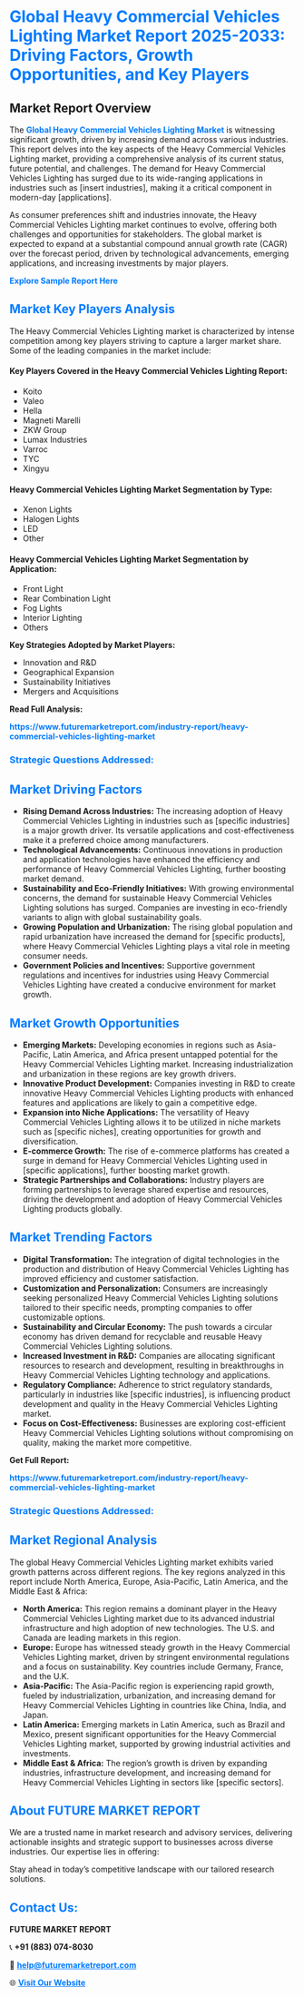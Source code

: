 <h1 style="color: #007BFF;">Global Heavy Commercial Vehicles Lighting Market Report 2025-2033: Driving Factors, Growth Opportunities, and Key Players</h1>

<section id="overview">
<h2>Market Report Overview</h2>
<p>The <a href="https://www.futuremarketreport.com/industry-report/heavy-commercial-vehicles-lighting-market" style="color: #007BFF; text-decoration: none;"><strong>Global Heavy Commercial Vehicles Lighting Market</strong></a> is witnessing significant growth, driven by increasing demand across various industries. This report delves into the key aspects of the Heavy Commercial Vehicles Lighting market, providing a comprehensive analysis of its current status, future potential, and challenges. The demand for Heavy Commercial Vehicles Lighting has surged due to its wide-ranging applications in industries such as [insert industries], making it a critical component in modern-day [applications].</p>
<p>As consumer preferences shift and industries innovate, the Heavy Commercial Vehicles Lighting market continues to evolve, offering both challenges and opportunities for stakeholders. The global market is expected to expand at a substantial compound annual growth rate (CAGR) over the forecast period, driven by technological advancements, emerging applications, and increasing investments by major players.</p>
</section>

<section id="overview">
<p><a href="https://www.futuremarketreport.com/request-sample/reportId=55094" style="color: #007BFF; text-decoration: none;"><strong>Explore Sample Report Here</strong></a></p>
</section>

<section id="key-players">
<h2 style="color: #007BFF;">Market Key Players Analysis</h2>
<p>The Heavy Commercial Vehicles Lighting market is characterized by intense competition among key players striving to capture a larger market share. Some of the leading companies in the market include:</p>
<h4>Key Players Covered in the Heavy Commercial Vehicles Lighting Report:</h4>
<ul><li>Koito</li><li>Valeo</li><li>Hella</li><li>Magneti Marelli</li><li>ZKW Group</li><li>Lumax Industries</li><li>Varroc</li><li>TYC</li><li>Xingyu</li></ul>
<h4>Heavy Commercial Vehicles Lighting Market Segmentation by Type:</h4>
<ul><li>Xenon Lights</li><li>Halogen Lights</li><li>LED</li><li>Other</li></ul>

<h4>Heavy Commercial Vehicles Lighting Market Segmentation by Application:</h4>
<ul><li>Front Light</li><li>Rear Combination Light</li><li>Fog Lights</li><li>Interior Lighting</li><li>Others</li></ul>
<p><strong>Key Strategies Adopted by Market Players:</strong></p>
<ul>
<li>Innovation and R&D</li>
<li>Geographical Expansion</li>
<li>Sustainability Initiatives</li>
<li>Mergers and Acquisitions</li>
</ul>
</section>

<section>
<p><strong>Read Full Analysis: </strong></p><a href="https://www.futuremarketreport.com/industry-report/heavy-commercial-vehicles-lighting-market" style="color: #007BFF; text-decoration: none;"><strong>https://www.futuremarketreport.com/industry-report/heavy-commercial-vehicles-lighting-market</strong></a>
<h3 style="color: #007BFF;">Strategic Questions Addressed:</h3>
</section>

<section id="driving-factors">
<h2 style="color: #007BFF;">Market Driving Factors</h2>
<ul>
<li><strong>Rising Demand Across Industries:</strong> The increasing adoption of Heavy Commercial Vehicles Lighting in industries such as [specific industries] is a major growth driver. Its versatile applications and cost-effectiveness make it a preferred choice among manufacturers.</li>
<li><strong>Technological Advancements:</strong> Continuous innovations in production and application technologies have enhanced the efficiency and performance of Heavy Commercial Vehicles Lighting, further boosting market demand.</li>
<li><strong>Sustainability and Eco-Friendly Initiatives:</strong> With growing environmental concerns, the demand for sustainable Heavy Commercial Vehicles Lighting solutions has surged. Companies are investing in eco-friendly variants to align with global sustainability goals.</li>
<li><strong>Growing Population and Urbanization:</strong> The rising global population and rapid urbanization have increased the demand for [specific products], where Heavy Commercial Vehicles Lighting plays a vital role in meeting consumer needs.</li>
<li><strong>Government Policies and Incentives:</strong> Supportive government regulations and incentives for industries using Heavy Commercial Vehicles Lighting have created a conducive environment for market growth.</li>
</ul>
</section>

<section id="growth-opportunities">
<h2 style="color: #007BFF;">Market Growth Opportunities</h2>
<ul>
<li><strong>Emerging Markets:</strong> Developing economies in regions such as Asia-Pacific, Latin America, and Africa present untapped potential for the Heavy Commercial Vehicles Lighting market. Increasing industrialization and urbanization in these regions are key growth drivers.</li>
<li><strong>Innovative Product Development:</strong> Companies investing in R&D to create innovative Heavy Commercial Vehicles Lighting products with enhanced features and applications are likely to gain a competitive edge.</li>
<li><strong>Expansion into Niche Applications:</strong> The versatility of Heavy Commercial Vehicles Lighting allows it to be utilized in niche markets such as [specific niches], creating opportunities for growth and diversification.</li>
<li><strong>E-commerce Growth:</strong> The rise of e-commerce platforms has created a surge in demand for Heavy Commercial Vehicles Lighting used in [specific applications], further boosting market growth.</li>
<li><strong>Strategic Partnerships and Collaborations:</strong> Industry players are forming partnerships to leverage shared expertise and resources, driving the development and adoption of Heavy Commercial Vehicles Lighting products globally.</li>
</ul>
</section>

<section id="trending-factors">
<h2 style="color: #007BFF;">Market Trending Factors</h2>
<ul>
<li><strong>Digital Transformation:</strong> The integration of digital technologies in the production and distribution of Heavy Commercial Vehicles Lighting has improved efficiency and customer satisfaction.</li>
<li><strong>Customization and Personalization:</strong> Consumers are increasingly seeking personalized Heavy Commercial Vehicles Lighting solutions tailored to their specific needs, prompting companies to offer customizable options.</li>
<li><strong>Sustainability and Circular Economy:</strong> The push towards a circular economy has driven demand for recyclable and reusable Heavy Commercial Vehicles Lighting solutions.</li>
<li><strong>Increased Investment in R&D:</strong> Companies are allocating significant resources to research and development, resulting in breakthroughs in Heavy Commercial Vehicles Lighting technology and applications.</li>
<li><strong>Regulatory Compliance:</strong> Adherence to strict regulatory standards, particularly in industries like [specific industries], is influencing product development and quality in the Heavy Commercial Vehicles Lighting market.</li>
<li><strong>Focus on Cost-Effectiveness:</strong> Businesses are exploring cost-efficient Heavy Commercial Vehicles Lighting solutions without compromising on quality, making the market more competitive.</li>
</ul>
</section>

<section>
<p><strong>Get Full Report: </strong></p><a href="https://www.futuremarketreport.com/industry-report/heavy-commercial-vehicles-lighting-market" style="color: #007BFF; text-decoration: none;"><strong>https://www.futuremarketreport.com/industry-report/heavy-commercial-vehicles-lighting-market</strong></a>
<h3 style="color: #007BFF;">Strategic Questions Addressed:</h3>
</section>


<section id="regional-analysis">
<h2 style="color: #007BFF;">Market Regional Analysis</h2>
<p>The global Heavy Commercial Vehicles Lighting market exhibits varied growth patterns across different regions. The key regions analyzed in this report include North America, Europe, Asia-Pacific, Latin America, and the Middle East & Africa:</p>
<ul>
<li><strong>North America:</strong> This region remains a dominant player in the Heavy Commercial Vehicles Lighting market due to its advanced industrial infrastructure and high adoption of new technologies. The U.S. and Canada are leading markets in this region.</li>
<li><strong>Europe:</strong> Europe has witnessed steady growth in the Heavy Commercial Vehicles Lighting market, driven by stringent environmental regulations and a focus on sustainability. Key countries include Germany, France, and the U.K.</li>
<li><strong>Asia-Pacific:</strong> The Asia-Pacific region is experiencing rapid growth, fueled by industrialization, urbanization, and increasing demand for Heavy Commercial Vehicles Lighting in countries like China, India, and Japan.</li>
<li><strong>Latin America:</strong> Emerging markets in Latin America, such as Brazil and Mexico, present significant opportunities for the Heavy Commercial Vehicles Lighting market, supported by growing industrial activities and investments.</li>
<li><strong>Middle East & Africa:</strong> The region’s growth is driven by expanding industries, infrastructure development, and increasing demand for Heavy Commercial Vehicles Lighting in sectors like [specific sectors].</li>
</ul>
</section>

<footer>
<h2 style="color: #007BFF;">About FUTURE MARKET REPORT</h2>
<p>We are a trusted name in market research and advisory services, delivering actionable insights and strategic support to businesses across diverse industries. Our expertise lies in offering:</p>

<p>Stay ahead in today’s competitive landscape with our tailored research solutions.</p>

<h2 style="color: #007BFF;">Contact Us:</h2>
<p><strong>FUTURE MARKET REPORT</strong></p>
<p>📞 <strong>+91 (883) 074-8030</strong></p>
<p>📧 <strong><a href="mailto:help@futuremarketreport.com" style="color: #007BFF;">help@futuremarketreport.com</a></strong></p>
<p>🌐 <strong><a href="https://www.futuremarketreport.com/" style="color: #007BFF;">Visit Our Website</a></strong></p>
</footer>